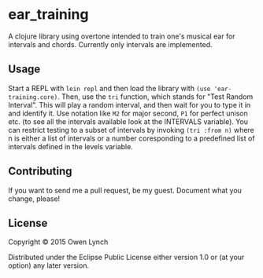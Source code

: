 # ear_training

A clojure library using overtone intended to train one's musical ear for intervals and chords. Currently only intervals are implemented.

## Usage

Start a REPL with `lein repl` and then load the library with `(use 'ear-training.core)`. Then, use the `tri` function, which stands for "Test Random Interval". This will play a random interval, and then wait for you to type it in and identify it. Use notation like `M2` for major second, `P1` for perfect unison etc. (to see all the intervals available look at the INTERVALS variable). You can restrict testing to a subset of intervals by invoking `(tri :from n)` where n is either a list of intervals or a number coresponding to a predefined list of intervals defined in the levels variable.

## Contributing

If you want to send me a pull request, be my guest. Document what you change, please!

## License

Copyright © 2015 Owen Lynch

Distributed under the Eclipse Public License either version 1.0 or (at
your option) any later version.
